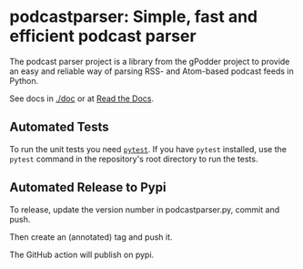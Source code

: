 podcastparser: Simple, fast and efficient podcast parser
========================================================

The podcast parser project is a library from the gPodder project to provide an
easy and reliable way of parsing RSS- and Atom-based podcast feeds in Python.

See docs in [./doc](./doc) or at [Read the Docs](https://podcastparser.readthedocs.io/en/latest/).

## Automated Tests

To run the unit tests you need [`pytest`](https://docs.pytest.org/).  If you have `pytest` installed, use the `pytest` command in the repository's root directory to run the tests.

## Automated Release to Pypi

To release, update the version number in podcastparser.py, commit and push.

Then create an (annotated) tag and push it.

The GitHub action will publish on pypi.
